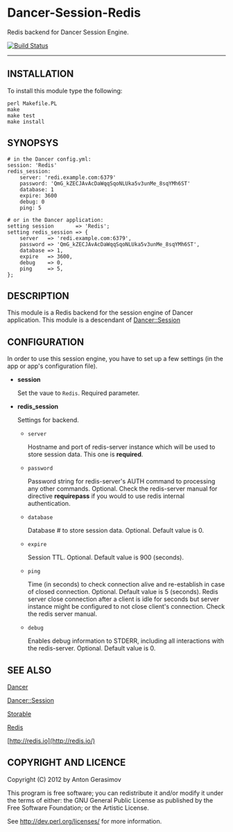 Dancer-Session-Redis
====================

Redis backend for Dancer Session Engine.

[![Build Status](https://travis-ci.org/Wu-Wu/Dancer-Session-Redis.png)](https://travis-ci.org/Wu-Wu/Dancer-Session-Redis)

- - - - - - - - - -

INSTALLATION
------------

To install this module type the following:

    perl Makefile.PL
    make
    make test
    make install

SYNOPSYS
--------

    # in the Dancer config.yml:
    session: 'Redis'
    redis_session:
        server: 'redi.example.com:6379'
        password: 'QmG_kZECJAvAcDaWqqSqoNLUka5v3unMe_8sqYMh6ST'
        database: 1
        expire: 3600
        debug: 0
        ping: 5

    # or in the Dancer application:
    setting session       => 'Redis';
    setting redis_session => {
        server   => 'redi.example.com:6379',
        password => 'QmG_kZECJAvAcDaWqqSqoNLUka5v3unMe_8sqYMh6ST',
        database => 1,
        expire   => 3600,
        debug    => 0,
        ping     => 5,
    };


DESCRIPTION
-----------

This module is a Redis backend for the session engine of Dancer application. This module is a descendant
of [Dancer::Session](http://search.cpan.org/perldoc?Dancer::Session)


CONFIGURATION
-------------

In order to use this session engine, you have to set up a few settings (in the app or app's configuration file).

*   **session**

    Set the vaue to `Redis`. Required parameter.

*   **redis_session**

    Settings for backend.

    *   `server`

        Hostname and port of redis-server instance which will be used to store session data. This one is **required**.

    *   `password`

        Password string for redis-server's AUTH command to processing any other commands. Optional.
        Check the redis-server manual for directive **requirepass** if you would to use redis internal authentication.

    *   `database`

        Database # to store session data. Optional. Default value is 0.

    *   `expire`

        Session TTL. Optional. Default value is 900 (seconds).

    *   `ping`

        Time (in seconds) to check connection alive and re-establish in case of closed connection. Optional. Default value
        is 5 (seconds). Redis server close connection after a client is idle for seconds but server instance might be
        configured to not close client's connection. Check the redis server manual.

    *   `debug`

        Enables debug information to STDERR, including all interactions with the redis-server. Optional. Default value is 0.


SEE ALSO
--------

[Dancer](http://search.cpan.org/perldoc?Dancer)

[Dancer::Session](http://search.cpan.org/perldoc?Dancer::Session)

[Storable](http://search.cpan.org/perldoc?Storable)

[Redis](http://search.cpan.org/perldoc?Redis)

[http://redis.io](http://redis.io/)

COPYRIGHT AND LICENCE
---------------------

Copyright (C) 2012 by Anton Gerasimov

This program is free software; you can redistribute it and/or modify it
under the terms of either: the GNU General Public License as published
by the Free Software Foundation; or the Artistic License.

See http://dev.perl.org/licenses/ for more information.

